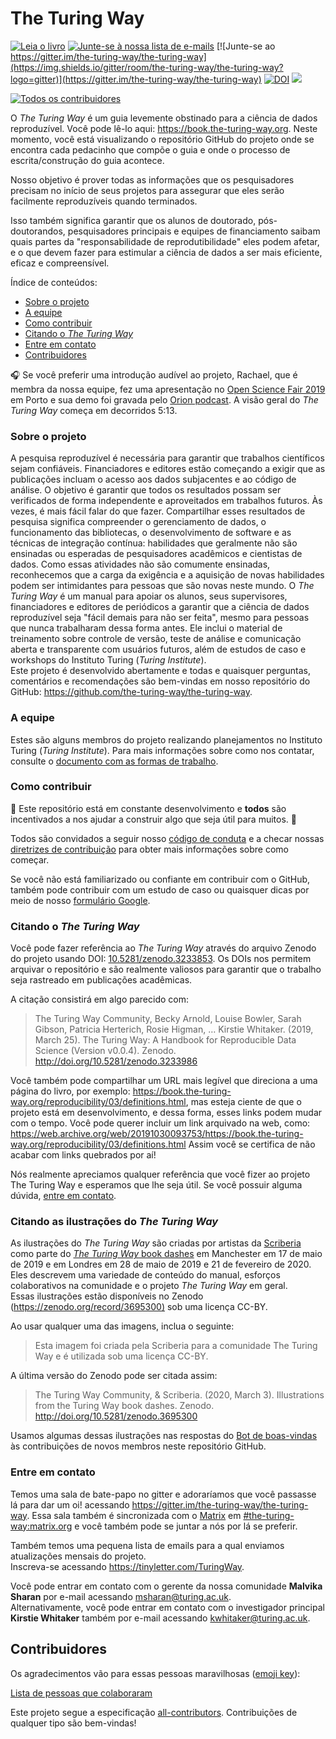 # The Turing Way

[![Leia o livro](https://img.shields.io/badge/leia-o%20livro-blue.svg)](https://book.the-turing-way.org)
[![Junte-se à nossa lista de e-mails](https://img.shields.io/badge/receba-%20nossos%20emails%20❤%EF%B8%8F-blueviolet.svg)](https://tinyletter.com/TuringWay)
[![Junte-se ao https://gitter.im/the-turing-way/the-turing-way](https://img.shields.io/gitter/room/the-turing-way/the-turing-way?logo=gitter)](https://gitter.im/the-turing-way/the-turing-way)
[![DOI](https://zenodo.org/badge/DOI/10.5281/zenodo.3233853.svg)](https://doi.org/10.5281/zenodo.3233853)
[![](https://img.shields.io/static/v1?label=TuringWay&message=Eu%20quero%20contribuir!&color=yellow&logo=data%3Aimage%2Fpng%3Bbase64%2CiVBORw0KGgoAAAANSUhEUgAAABAAAAAQCAYAAAAf8%2F9hAAACYklEQVQ4jXXTy09TQRTH8f5VPhI1xoVxYURNAFcmRleaGDdGXQlKAYkLUARNfICoScGKpTyE3t5bkKD2AUQepUXB0gcgLTalD9rema8LKRVrT3I2k%2Fl95kwyY6BMfQiFqHaoVDlUBoJBZJl9hn8XRsIhqh0abd55tnWdrBA8WfBSpakMhUqhXUCJhKl2aLR65%2FEtLeGc%2BYoy5aHf46bX7cThctK%2BAw2HQkVAW41wzqHRMjNNRteR%2BQzGjg5udZtQ47FiO50gdLZ1nVbvPNUOFSUSxnB4sJ%2F0TjCTTjHk%2BoJl%2BRtqPEaL6zMH79Rw0dyDVVURqRgyn0EkN8jkshwZGsBQodgQyQ2kyDPsce859drjdqLRKE0D%2FZhHR5F6DpHc2B3%2FjF3BcFqxARIpBXXmt9ii67vAYDhIr8fNx0UfE3OzzC0sIHIpxNYqSPEHqFBsiFQMkU3h8vs5%2FvABTeNje6BCj%2FxcwzLlIZHYROq5v4EoIr2JyCbJ57Kobjd3u7o41v4I68pyCfTGrhSvUKHYAJD5bcTWGjKbJJdO4A8E6JyexP4rWgK8Vkb2AjK7hcxnmZybxfF9kff%2BhZJQofvXwhg7O4vAfU2l79ME79xOrjY3c9ZYVzZs8nvZf6%2BRQCRCTgiODg1iCK6vc6WtjZM1tzlRW8sNa99%2Fx64fH%2BNAQz0un49nfh%2BVmspAcKX4lKWUbMbjXOg2cf3Vy%2BLIoRWqekxc7nhB6%2FQ0lZqKJRBAyjKfKZFIcKixgVPPn3LTamFfUyPne7qp1Oz0Bn4g5d7vVAIUamJ2FqPZzCW7gvlHabBQvwE2XnlAiFRrOwAAAABJRU5ErkJggg%3D%3D)](https://github.com/the-turing-way/the-turing-way/blob/main/CONTRIBUTING.md)
<!-- ALL-CONTRIBUTORS-BADGE:START - Do not remove or modify this section -->
[![Todos os contribuidores](https://img.shields.io/badge/todos_contribuidores-175-orange.svg)](#contributors)

O _The Turing Way_ é um guia levemente obstinado para a ciência de dados reproduzível.
Você pode lê-lo aqui: <https://book.the-turing-way.org>.
Neste momento, você está visualizando o repositório GitHub do projeto onde se encontra cada pedacinho que compõe o guia e onde o processo de escrita/construção do guia acontece.

Nosso objetivo é prover todas as informações que os pesquisadores precisam no início de seus projetos para assegurar que eles serão facilmente reproduzíveis quando terminados.

Isso também significa garantir que os alunos de doutorado, pós-doutorandos, pesquisadores principais e equipes de financiamento saibam quais partes da "responsabilidade de reprodutibilidade" eles podem afetar, e o que devem fazer para estimular a ciência de dados a ser mais eficiente, eficaz e compreensível.

Índice de conteúdos:

- [Sobre o projeto](#sobre-o-projeto)
- [A equipe](#a-equipe)
- [Como contribuir](#como-contribuir)
- [Citando o _The Turing Way_](#citando-o-the-turing-way)
- [Entre em contato](#entre-em-contato)
- [Contribuidores](#contribuidores)

🎧 Se você preferir uma introdução audível ao projeto, Rachael, que é membra da nossa equipe, fez uma apresentação no [Open Science Fair 2019](https://www.opensciencefair.eu/) em Porto e sua demo foi gravada pelo [Orion podcast](https://orionopenscience.podbean.com/e/the-fair-is-in-town-figshare-the-turing-way-and-open-science-quest-at-the-osfair2019/).
A visão geral do _The Turing Way_ começa em decorridos 5:13.

### Sobre o projeto

A pesquisa reproduzível é necessária para garantir que trabalhos científicos sejam confiáveis.
Financiadores e editores estão começando a exigir que as publicações incluam o acesso aos dados subjacentes e ao código de análise.
O objetivo é garantir que todos os resultados possam ser verificados de forma independente e aproveitados em trabalhos futuros.
Às vezes, é mais fácil falar do que fazer.
Compartilhar esses resultados de pesquisa significa compreender o gerenciamento de dados, o funcionamento das bibliotecas, o desenvolvimento de software e as técnicas de integração contínua: habilidades que geralmente não são ensinadas ou esperadas de pesquisadores acadêmicos e cientistas de dados.
Como essas atividades não são comumente ensinadas, reconhecemos que a carga da exigência e a aquisição de novas habilidades podem ser intimidantes para pessoas que são novas neste mundo.
O *The Turing Way* é um manual para apoiar os alunos, seus supervisores, financiadores e editores de periódicos a garantir que a ciência de dados reproduzível seja "fácil demais para não ser feita", mesmo para pessoas que nunca trabalharam dessa forma antes.
Ele inclui o material de treinamento sobre controle de versão, teste de análise e comunicação aberta e transparente com usuários futuros, além de estudos de caso e workshops do Instituto Turing (*Turing Institute*).  
Este projeto é desenvolvido abertamente e todas e quaisquer perguntas, comentários e recomendações são bem-vindas em nosso repositório do GitHub: <https://github.com/the-turing-way/the-turing-way>.

### A equipe

Estes são alguns membros do projeto realizando planejamentos no Instituto Turing (*Turing Institute*).
Para mais informações sobre como nos contatar, consulte o [documento com as formas de trabalho](ways_of_working.md).

<!---![Foto da equipe](book/website/figures/TuringWayTeam.jpg)--->

### Como contribuir

:construction: Este repositório está em constante desenvolvimento e **todos** são incentivados a nos ajudar a construir algo que seja útil para muitos. :construction:

Todos são convidados a seguir nosso [código de conduta](CODE_OF_CONDUCT.md) e a checar nossas [diretrizes de contribuição](CONTRIBUTING.md) para obter mais informações sobre como começar.

Se você não está familiarizado ou confiante em contribuir com o GitHub, também pode contribuir com um estudo de caso ou quaisquer dicas por meio de nosso [formulário Google](https://goo.gl/forms/akFqZEIy2kxAjfZW2).

### Citando o _The Turing Way_

Você pode fazer referência ao _The Turing Way_ através do arquivo Zenodo do projeto usando DOI: [10.5281/zenodo.3233853](https://doi.org/10.5281/zenodo.3233853).
Os DOIs nos permitem arquivar o repositório e são realmente valiosos para garantir que o trabalho seja rastreado em publicações acadêmicas.

A citação consistirá em algo parecido com:

> The Turing Way Community, Becky Arnold, Louise Bowler, Sarah Gibson, Patricia Herterich, Rosie Higman, … Kirstie Whitaker. (2019, March 25). The Turing Way: A Handbook for Reproducible Data Science (Version v0.0.4). Zenodo. <http://doi.org/10.5281/zenodo.3233986>

Você também pode compartilhar um URL mais legível que direciona a uma página do livro, por exemplo: <https://book.the-turing-way.org/reproducibility/03/definitions.html>, mas esteja ciente de que o projeto está em desenvolvimento, e dessa forma, esses links podem mudar com o tempo.
Você pode querer incluir um link arquivado na web, como: <https://web.archive.org/web/20191030093753/https://book.the-turing-way.org/reproducibility/03/definitions.html> Assim você se certifica de não acabar com links quebrados por aí!

Nós realmente apreciamos qualquer referência que você fizer ao projeto The Turing Way e esperamos que lhe seja útil.
Se você possuir alguma dúvida, [entre em contato](#entre-em-contato).

### Citando as ilustrações do _The Turing Way_

As ilustrações do _The Turing Way_ são criadas por artistas da [Scriberia](https://www.scriberia.co.uk/) como parte do [_The Turing Way_ book dashes](https://github.com/the-turing-way/the-turing-way/tree/main/workshops/book-dash) em Manchester em 17 de maio de 2019 e em Londres em 28 de maio de 2019 e 21 de fevereiro de 2020.  
Eles descrevem uma variedade de conteúdo do manual, esforços colaborativos na comunidade e o projeto _The Turing Way_ em geral.  
Essas ilustrações estão disponíveis no Zenodo ([https://zenodo.org/record/3695300)](https://zenodo.org/record/3695300) sob uma licença CC-BY.

Ao usar qualquer uma das imagens, inclua o seguinte:
> Esta imagem foi criada pela Scriberia para a comunidade The Turing Way e é utilizada sob uma licença CC-BY.

A última versão do Zenodo pode ser citada assim:
> The Turing Way Community, & Scriberia. (2020, March 3). Illustrations from the Turing Way book dashes. Zenodo. http://doi.org/10.5281/zenodo.3695300

Usamos algumas dessas ilustrações nas respostas do [Bot de boas-vindas](https://github.com/apps/welcome) às contribuições de novos membros neste repositório GitHub.

### Entre em contato

Temos uma sala de bate-papo no gitter e adoraríamos que você passasse lá para dar um oi! acessando <https://gitter.im/the-turing-way/the-turing-way>.
Essa sala também é sincronizada com o [Matrix](https://matrix.org) em [#the-turing-way:matrix.org](https://riot.im/app/#/room/#the-turing-way:matrix.org) e você também pode se juntar a nós por lá se preferir.

Também temos uma pequena lista de emails para a qual enviamos atualizações mensais do projeto.  
Inscreva-se acessando <https://tinyletter.com/TuringWay>.

Você pode entrar em contato com o gerente da nossa comunidade **Malvika Sharan** por e-mail acessando [msharan@turing.ac.uk](mailto:msharan@turing.ac.uk).  
Alternativamente, você pode entrar em contato com o investigador principal **Kirstie Whitaker** também por e-mail acessando [kwhitaker@turing.ac.uk](mailto:kwhitaker@turing.ac.uk).

## Contribuidores

Os agradecimentos vão para essas pessoas maravilhosas ([emoji key](https://allcontributors.org/docs/en/emoji-key)):

[Lista de pessoas que colaboraram](https://github.com/the-turing-way/the-turing-way#contributors)

Este projeto segue a especificação [all-contributors](https://github.com/all-contributors/all-contributors).
Contribuições de qualquer tipo são bem-vindas!
